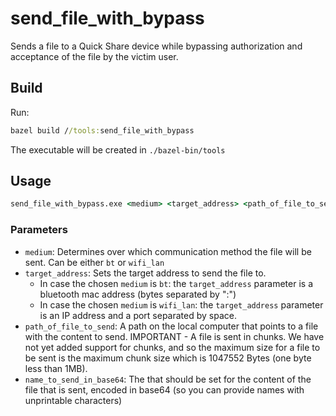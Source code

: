 # send_file_with_bypass
Sends a file to a Quick Share device while bypassing authorization and acceptance of the file by the victim user.

## Build
Run:
```cmd
bazel build //tools:send_file_with_bypass
```
The executable will be created in `./bazel-bin/tools`

## Usage
```cmd
send_file_with_bypass.exe <medium> <target_address> <path_of_file_to_send> <name_to_send_in_base64>
```

### Parameters
* `medium`: Determines over which communication method the file will be sent. Can be either `bt` or `wifi_lan`
* `target_address`: Sets the target address to send the file to.
  * In case the chosen `medium` is `bt`: the `target_address` parameter is a bluetooth mac address (bytes separated by ":")
  * In case the chosen `medium` is `wifi_lan`: the `target_address` parameter is an IP address and a port separated by space.
* `path_of_file_to_send`: A path on the local computer that points to a file with the content to send. IMPORTANT - A file is sent in chunks. We have not yet added support for chunks, and so the maximum size for a file to be sent is the maximum chunk size which is 1047552 Bytes (one byte less than 1MB).
* `name_to_send_in_base64`: The that should be set for the content of the file that is sent, encoded in base64 (so you can provide names with unprintable characters)
